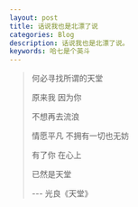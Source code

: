 ```yaml
---
layout: post
title: 话说我也是北漂了说
categories: Blog
description: 话说我也是北漂了说。
keywords: 哈七是个英斗
---
```



> 何必寻找所谓的天堂
>
> 原来我 因为你
>
> 不想再去流浪
>
> 情愿平凡 不拥有一切也无妨
>
> 有了你 在心上
>
> 已然是天堂
>
> --- 光良《天堂》
